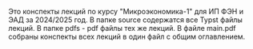 Это конспекты лекций по курсу "Микроэкономика-1" для ИП ФЭН и ЭАД за 2024/2025 год.
В папке source содержатся все Typst файлы лекций. В папке pdfs - pdf файлы тех же лекций. В файле main.pdf собраны конспекты всех лекций в один файл с общим оглавлением.